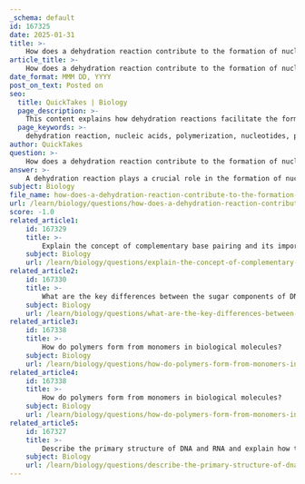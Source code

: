 ```yaml
---
_schema: default
id: 167325
date: 2025-01-31
title: >-
    How does a dehydration reaction contribute to the formation of nucleic acids?
article_title: >-
    How does a dehydration reaction contribute to the formation of nucleic acids?
date_format: MMM DD, YYYY
post_on_text: Posted on
seo:
  title: QuickTakes | Biology
  page_description: >-
    This content explains how dehydration reactions facilitate the formation of nucleic acids by linking nucleotides through phosphodiester bonds, crucial for genetic information storage and expression.
  page_keywords: >-
    dehydration reaction, nucleic acids, polymerization, nucleotides, phosphodiester bonds, DNA, RNA, genetic information, condensation reaction, water molecule, directionality, biological significance
author: QuickTakes
question: >-
    How does a dehydration reaction contribute to the formation of nucleic acids?
answer: >-
    A dehydration reaction plays a crucial role in the formation of nucleic acids by facilitating the polymerization of nucleotides, which are the building blocks of these macromolecules. \n\n### Mechanism of Dehydration Reaction in Nucleic Acid Formation\n\n1. **Definition of Dehydration Reaction**: A dehydration reaction, also known as a condensation reaction, is a chemical process where two molecules combine to form a larger molecule, with the concurrent loss of a water molecule. \n\n2. **Formation of Phosphodiester Bonds**: In the context of nucleic acids, dehydration reactions occur when nucleotides are linked together. Each nucleotide consists of a five-carbon sugar (ribose in RNA and deoxyribose in DNA), a nitrogenous base (adenine, guanine, cytosine, thymine, or uracil), and a phosphate group. When two nucleotides are joined, the hydroxyl group (-OH) from the 3' carbon of one nucleotide reacts with the phosphate group (-PO4) of another nucleotide, resulting in the formation of a phosphodiester bond and the release of a water molecule.\n\n   The reaction can be summarized as follows:\n   - Nucleotide 1 (with a free 3' -OH) + Nucleotide 2 (with a free phosphate) → Dinucleotide + H2O\n\n3. **Directionality of Nucleic Acid Synthesis**: The polymerization of nucleotides through dehydration reactions occurs in a specific direction, from the 5' end to the 3' end of the growing nucleic acid strand. This directionality is essential for the proper functioning and replication of nucleic acids.\n\n4. **Biological Significance**: The formation of nucleic acids through dehydration reactions is vital for the storage and transmission of genetic information. DNA, which is typically double-stranded and forms a stable double helix, relies on these phosphodiester bonds to maintain its structure. RNA, usually single-stranded, also utilizes these bonds for its various functions, including acting as a messenger in protein synthesis.\n\nIn summary, dehydration reactions are fundamental to the synthesis of nucleic acids, enabling the formation of phosphodiester bonds that link nucleotides together, thus creating the primary structure of DNA and RNA. This process is essential for the biological functions of nucleic acids, including genetic information storage and expression.
subject: Biology
file_name: how-does-a-dehydration-reaction-contribute-to-the-formation-of-nucleic-acids.md
url: /learn/biology/questions/how-does-a-dehydration-reaction-contribute-to-the-formation-of-nucleic-acids
score: -1.0
related_article1:
    id: 167329
    title: >-
        Explain the concept of complementary base pairing and its importance in DNA stability.
    subject: Biology
    url: /learn/biology/questions/explain-the-concept-of-complementary-base-pairing-and-its-importance-in-dna-stability
related_article2:
    id: 167330
    title: >-
        What are the key differences between the sugar components of DNA and RNA?
    subject: Biology
    url: /learn/biology/questions/what-are-the-key-differences-between-the-sugar-components-of-dna-and-rna
related_article3:
    id: 167338
    title: >-
        How do polymers form from monomers in biological molecules?
    subject: Biology
    url: /learn/biology/questions/how-do-polymers-form-from-monomers-in-biological-molecules
related_article4:
    id: 167338
    title: >-
        How do polymers form from monomers in biological molecules?
    subject: Biology
    url: /learn/biology/questions/how-do-polymers-form-from-monomers-in-biological-molecules
related_article5:
    id: 167327
    title: >-
        Describe the primary structure of DNA and RNA and explain how they differ.
    subject: Biology
    url: /learn/biology/questions/describe-the-primary-structure-of-dna-and-rna-and-explain-how-they-differ
---
```


&nbsp;
